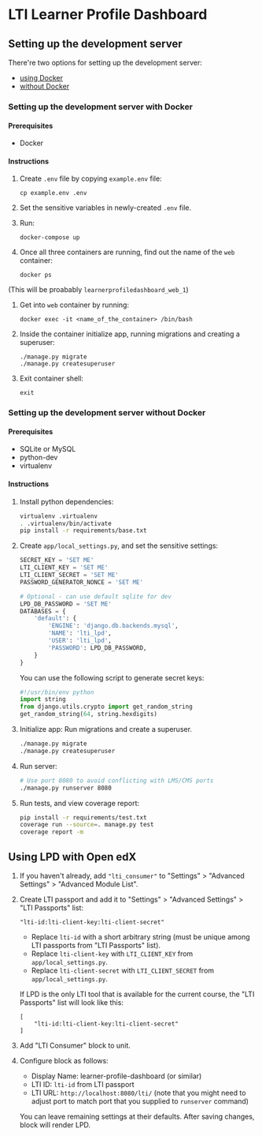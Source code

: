 LTI Learner Profile Dashboard
=============================

## Setting up the development server

There're two options for setting up the development server:
- [using Docker](#setting-up-the-development-server-with-docker)
- [without Docker](#setting-up-the-development-server-without-docker)


### Setting up the development server with Docker

#### Prerequisites

* Docker

#### Instructions

1. Create `.env` file by copying `example.env` file:

    ```
    cp example.env .env
    ```

1. Set the sensitive variables in newly-created `.env` file.

1. Run:

    ```
    docker-compose up
    ```

1. Once all three containers are running, find out the name of the `web` container:

    ```
    docker ps
    ```

  (This will be proabably `learnerprofiledashboard_web_1`)

1. Get into `web` container by running:

    ```
    docker exec -it <name_of_the_container> /bin/bash
    ```

1. Inside the container initialize app, running migrations and creating a superuser:

    ```
    ./manage.py migrate
    ./manage.py createsuperuser
    ```

1. Exit container shell:

    ```
    exit
    ```


### Setting up the development server without Docker

#### Prerequisites

* SQLite or MySQL
* python-dev
* virtualenv

#### Instructions

1. Install python dependencies:

    ```bash
    virtualenv .virtualenv
    . .virtualenv/bin/activate
    pip install -r requirements/base.txt
    ```

1. Create `app/local_settings.py`, and set the sensitive settings:

    ```python
    SECRET_KEY = 'SET ME'
    LTI_CLIENT_KEY = 'SET ME'
    LTI_CLIENT_SECRET = 'SET ME'
    PASSWORD_GENERATOR_NONCE = 'SET ME'

    # Optional - can use default sqlite for dev
    LPD_DB_PASSWORD = 'SET ME'
    DATABASES = {
        'default': {
            'ENGINE': 'django.db.backends.mysql',
            'NAME': 'lti_lpd',
            'USER': 'lti_lpd',
            'PASSWORD': LPD_DB_PASSWORD,
        }
    }
    ```

    You can use the following script to generate secret keys:

    ```python
    #!/usr/bin/env python
    import string
    from django.utils.crypto import get_random_string
    get_random_string(64, string.hexdigits)
    ```

1. Initialize app: Run migrations and create a superuser.

    ```bash
    ./manage.py migrate
    ./manage.py createsuperuser
    ```

1. Run server:

    ```bash
    # Use port 8080 to avoid conflicting with LMS/CMS ports
    ./manage.py runserver 8080
    ```

1. Run tests, and view coverage report:

    ```bash
    pip install -r requirements/test.txt
    coverage run --source=. manage.py test
    coverage report -m
    ```

Using LPD with Open edX
-----------------------

1. If you haven't already, add `"lti_consumer"` to "Settings" > "Advanced Settings" > "Advanced Module List".

1. Create LTI passport and add it to "Settings" > "Advanced Settings" > "LTI Passports" list:

    ```
    "lti-id:lti-client-key:lti-client-secret"
    ```

    * Replace `lti-id` with a short arbitrary string (must be unique among LTI passports from "LTI Passports" list).
    * Replace `lti-client-key` with `LTI_CLIENT_KEY` from `app/local_settings.py`.
    * Replace `lti-client-secret` with `LTI_CLIENT_SECRET` from `app/local_settings.py`.

    If LPD is the only LTI tool that is available for the current course, the "LTI Passports" list will look like this:

    ```
    [
        "lti-id:lti-client-key:lti-client-secret"
    ]
    ```

1. Add "LTI Consumer" block to unit.

1. Configure block as follows:

    * Display Name: learner-profile-dashboard (or similar)
    * LTI ID: `lti-id` from LTI passport
    * LTI URL: `http://localhost:8080/lti/` (note that you might need to adjust port to match port that you supplied to `runserver` command)

    You can leave remaining settings at their defaults. After saving changes, block will render LPD.
